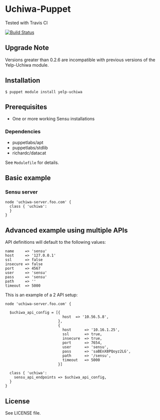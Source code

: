 # Uchiwa-Puppet

Tested with Travis CI

[![Build Status](https://travis-ci.org/Yelp/puppet-uchiwa.svg?branch=master)](https://travis-ci.org/Yelp/puppet-uchiwa)

## Upgrade Note

Versions greater than 0.2.6 are incompatible with previous versions of the Yelp-Uchiwa module.

## Installation

    $ puppet module install yelp-uchiwa

## Prerequisites
- One or more working Sensu installations

### Dependencies
- puppetlabs/apt
- puppetlabs/stdlib
- richardc/datacat

See `Modulefile` for details.

## Basic example

### Sensu server

    node 'uchiwa-server.foo.com' {
      class { 'uchiwa':
      }
    }

## Advanced example using multiple APIs

API definitions will default to the following values:

    name     => 'sensu'
    host     => '127.0.0.1'
    ssl      => false
    insecure => false
    port     => 4567
    user     => 'sensu'
    pass     => 'sensu'
    path     => ''
    timeout  => 5000

This is an example of a 2 API setup:

    node 'uchiwa-server.foo.com' {

      $uchiwa_api_config = [{
                              host  => '10.56.5.8',
                            },
                            {
                              host      => '10.16.1.25',
                              ssl       => true,
                              insecure  => true,
                              port      => 7654,
                              user      => 'sensu',
                              pass      => 'saBEnX8PQoyz2LG',
                              path      => '/sensu',
                              timeout   => 5000
                            }]

      class { 'uchiwa':
        sensu_api_endpoints => $uchiwa_api_config,
      }
    }

## License

See LICENSE file.
